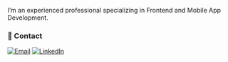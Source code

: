 I’m an experienced professional specializing in Frontend and Mobile App Development.


### 📩 Contact
  [![Email](https://img.shields.io/badge/Email-D14836?style=for-the-badge&logo=gmail&logoColor=white)](mailto:ugurcaneser@yahoo.com)
  [![LinkedIn](https://img.shields.io/badge/LinkedIn-0077B5?style=for-the-badge&logo=linkedin&logoColor=white)](https://www.linkedin.com/in/ugurcaneser)
